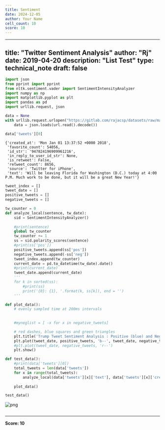```yaml
---
title: Sentiment
date: 2024-12-05
author: Your Name
cell_count: 10
score: 10
---
```


---
title: "Twitter Sentiment Analysis"
author: "Rj"
date: 2019-04-20
description: "List Test"
type: technical_note
draft: false
---

```python
import json
from pprint import pprint
from nltk.sentiment.vader import SentimentIntensityAnalyzer
import numpy as np
import matplotlib.pyplot as plt
import pandas as pd
import urllib.request, json 
```


```python
data = None
with urllib.request.urlopen("https://gitlab.com/rajacsp/datasets/raw/master/trump.json") as url:
    data = json.loads(url.read().decode())
```


```python
data['tweets'][0]
```




    {'created_at': 'Mon Jan 01 13:37:52 +0000 2018',
     'favorite_count': 54056,
     'id_str': '947824196909961216',
     'in_reply_to_user_id_str': None,
     'is_retweet': False,
     'retweet_count': 8656,
     'source': 'Twitter for iPhone',
     'text': 'Will be leaving Florida for Washington (D.C.) today at 4:00 P.M. Much work to be done, but it will be a great New Year!'}




```python
tweet_index = []
tweet_date = []
positive_tweets = []
negative_tweets = []
```


```python
tw_counter = 0
def analyze_local(sentence, tw_date):
    sid = SentimentIntensityAnalyzer()
    
    #print(sentence)
    global tw_counter
    tw_counter += 1
    ss = sid.polarity_scores(sentence)
    #print(ss['pos'])
    positive_tweets.append(ss['pos'])
    negative_tweets.append(-ss['neg'])    
    tweet_index.append(tw_counter)
    current_date = pd.to_datetime(tw_date).date()
    #print(current_date)
    tweet_date.append(current_date)
    '''
    for k in sorted(ss):
        #print(ss)
        print('{0}: {1}, '.format(k, ss[k]), end = '')
    '''
```


```python
def plot_data():
    # evenly sampled time at 200ms intervals
    
    
    #myneglist = [ -x for x in negative_tweets]

    # red dashes, blue squares and green triangles
    plt.title('Trump Tweet Sentiment Analysis : Positive (blue) and Negative (red)')
    plt.plot(tweet_date, positive_tweets, 'b--', tweet_date, negative_tweets, 'r--')
    #plt.plot(tweet_date, negative_tweets, 'r--')
    plt.show()
```


```python
def test_data():    
    #print(data['tweets'][0])
    total_tweets = len(data['tweets'])
    for x in range(total_tweets):
        analyze_local(data['tweets'][x]['text'], data['tweets'][x]['created_at'])
        
    plot_data() 
```


```python
test_data()
```


    
![png](/mlnotes/images/sentiment_8_0.png)
    



```python

```


---
**Score: 10**